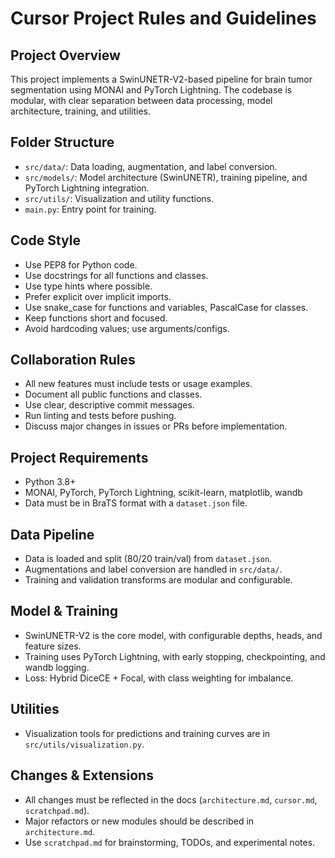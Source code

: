 # Cursor Project Rules and Guidelines

## Project Overview
This project implements a SwinUNETR-V2-based pipeline for brain tumor segmentation using MONAI and PyTorch Lightning. The codebase is modular, with clear separation between data processing, model architecture, training, and utilities.

## Folder Structure
- `src/data/`: Data loading, augmentation, and label conversion.
- `src/models/`: Model architecture (SwinUNETR), training pipeline, and PyTorch Lightning integration.
- `src/utils/`: Visualization and utility functions.
- `main.py`: Entry point for training.

## Code Style
- Use PEP8 for Python code.
- Use docstrings for all functions and classes.
- Use type hints where possible.
- Prefer explicit over implicit imports.
- Use snake_case for functions and variables, PascalCase for classes.
- Keep functions short and focused.
- Avoid hardcoding values; use arguments/configs.

## Collaboration Rules
- All new features must include tests or usage examples.
- Document all public functions and classes.
- Use clear, descriptive commit messages.
- Run linting and tests before pushing.
- Discuss major changes in issues or PRs before implementation.

## Project Requirements
- Python 3.8+
- MONAI, PyTorch, PyTorch Lightning, scikit-learn, matplotlib, wandb
- Data must be in BraTS format with a `dataset.json` file.

## Data Pipeline
- Data is loaded and split (80/20 train/val) from `dataset.json`.
- Augmentations and label conversion are handled in `src/data/`.
- Training and validation transforms are modular and configurable.

## Model & Training
- SwinUNETR-V2 is the core model, with configurable depths, heads, and feature sizes.
- Training uses PyTorch Lightning, with early stopping, checkpointing, and wandb logging.
- Loss: Hybrid DiceCE + Focal, with class weighting for imbalance.

## Utilities
- Visualization tools for predictions and training curves are in `src/utils/visualization.py`.

## Changes & Extensions
- All changes must be reflected in the docs (`architecture.md`, `cursor.md`, `scratchpad.md`).
- Major refactors or new modules should be described in `architecture.md`.
- Use `scratchpad.md` for brainstorming, TODOs, and experimental notes. 